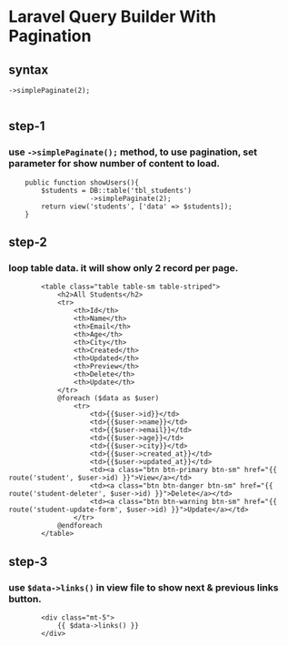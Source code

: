 # Laravel Query Builder With Pagination
## syntax
```
->simplePaginate(2);
```

```

```
## step-1
### use `->simplePaginate();` method, to use pagination, set parameter for show number of content to load.
```
    public function showUsers(){
        $students = DB::table('tbl_students')
                    ->simplePaginate(2);
        return view('students', ['data' => $students]);
    }
```

## step-2
### loop table data. it will show only 2 record per page.
```
        <table class="table table-sm table-striped">
            <h2>All Students</h2>
            <tr>
                <th>Id</th>
                <th>Name</th>
                <th>Email</th>
                <th>Age</th>
                <th>City</th>
                <th>Created</th>
                <th>Updated</th>
                <th>Preview</th>
                <th>Delete</th>
                <th>Update</th>
            </tr>
            @foreach ($data as $user)
                <tr>
                    <td>{{$user->id}}</td>
                    <td>{{$user->name}}</td>
                    <td>{{$user->email}}</td>
                    <td>{{$user->age}}</td>
                    <td>{{$user->city}}</td>
                    <td>{{$user->created_at}}</td>
                    <td>{{$user->updated_at}}</td>
                    <td><a class="btn btn-primary btn-sm" href="{{ route('student', $user->id) }}">View</a></td>
                    <td><a class="btn btn-danger btn-sm" href="{{ route('student-deleter', $user->id) }}">Delete</a></td>
                    <td><a class="btn btn-warning btn-sm" href="{{ route('student-update-form', $user->id) }}">Update</a></td>
                </tr>
            @endforeach
        </table>
```

## step-3
### use `$data->links()` in view file to show next & previous links button.
```
        <div class="mt-5">
            {{ $data->links() }}
        </div>
```
